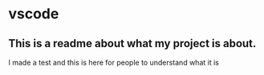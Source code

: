 # vscode
## This is a readme about what my project is about. 
 I made a test and this is here for people to understand what it is
